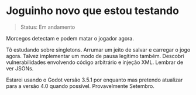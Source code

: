 # Joguinho novo que estou testando

> Status: Em andamento

Morcegos detectam e podem matar o jogador agora.

Tô estudando sobre singletons. Arrumar um jeito de salvar e carregar o jogo agora. Talvez implementar um modo de pausa legítimo
também. Descobri vulnerabilidades envolvendo código arbitrário e injeção XML. Lembrar de ver JSONs.

Estarei usando o Godot versão 3.5.1 por enquanto mas pretendo atualizar para a versão 4.0 quando possível. Provavelmente Setembro.